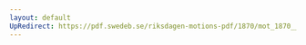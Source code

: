 ```yaml
---
layout: default
UpRedirect: https://pdf.swedeb.se/riksdagen-motions-pdf/1870/mot_1870__ak__00257.pdf
---
```

